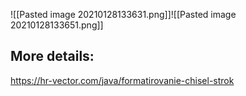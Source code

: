 ![[Pasted image 20210128133631.png]]![[Pasted image 20210128133651.png]]

## More details: 
https://hr-vector.com/java/formatirovanie-chisel-strok
